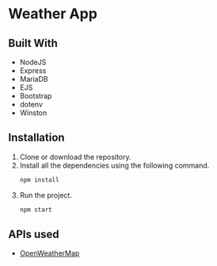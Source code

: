 # Weather App

## Built With
  - NodeJS
  - Express
  - MariaDB
  - EJS
  - Bootstrap
  - dotenv
  - Winston
## Installation
1. Clone or download the repository.
2. Install all the dependencies using the following command.
   ```bash
   npm install
   ```
3. Run the project.
   ```bash
   npm start
   ```
  

## APIs used
- [OpenWeatherMap](http://openweathermap.org)